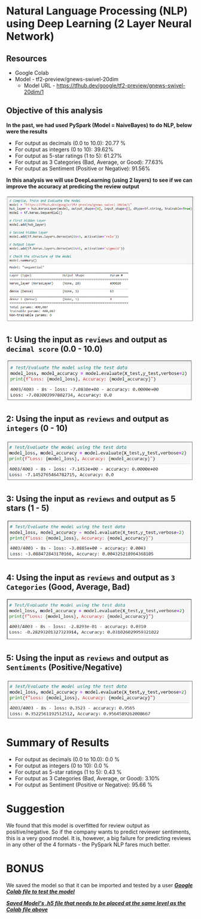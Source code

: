 # Natural Language Processing (NLP) using Deep Learning (2 Layer Neural Network) 

## Resources
* Google Colab
* Model - tf2-preview/gnews-swivel-20dim
    * Model URL - https://tfhub.dev/google/tf2-preview/gnews-swivel-20dim/1

## Objective of this analysis

**In the past, we had used PySpark (Model = NaiveBayes) to do NLP, below were the results**
- For output as decimals (0.0 to 10.0): 20.77 %
- For output as integers (0 to 10): 39.62%
- For output as 5-star ratings (1 to 5): 61.27%
- For output as 3 Categories (Bad, Average, or Good): 77.63%
- For output as Sentiment (Positive or Negative): 91.56%

**In this analysis we will use DeepLearning (using 2 layers) to see if we can improve the accuracy at predicing the review output**

![Deep Learning Model, using 2 layers](images/NLP_DL_layers.png)

## 1: Using the input as `reviews` and output as `decimal score` (0.0 - 10.0)
![Deep Learning Model, review as decimal](images/NLP_DL_Decimals.png)

## 2: Using the input as `reviews` and output as `integers` (0 - 10)
![Deep Learning Model, review as integers](images/NLP_DL_integers.png)

## 3: Using the input as `reviews` and output as 5 stars (1 - 5)
![Deep Learning Model, review as 5-stars](images/NLP_DL_5_Stars.png)

## 4: Using the input as `reviews` and output as `3 Categories` (Good, Average, Bad)
![Deep Learning Model, review as 3 Categories](images/NLP_DL_3categories.png)

## 5: Using the input as `reviews` and output as `Sentiments` (Positive/Negative)
![Deep Learning Model, review as Positive or Negative](images/NLP_DL_pos_neg.png)

# Summary of Results
- For output as decimals (0.0 to 10.0): 0.0 %
- For output as integers (0 to 10): 0.0 %
- For output as 5-star ratings (1 to 5): 0.43 %
- For output as 3 Categories (Bad, Average, or Good): 3.10%
- For output as Sentiment (Positive or Negative): 95.66 %

# Suggestion
We found that this model is overfitted for review output as positive/negative. So if the company wants to predict reviewer sentiments, this is a very good model. It is, however, a big failure for predicting reviews in any other of the 4 formats - the PySpark NLP fares much better.

# BONUS

We saved the model so that it can be imported and tested by a user
[***Google Colab file to test the model***](https://github.com/JagpreetBath/European_Hotel_Analysis/tree/main/MachineLearning/ML_NLP_DeepLearning/Testing_the_model_with_user_input.ipynb)

[***Saved Model's .h5 file that needs to be placed at the same level as the Colab file above***](https://github.com/JagpreetBath/European_Hotel_Analysis/blob/main/MachineLearning/ML_NLP_DeepLearning/Step4_NLP_DL_Review_Pos_Neg_Format.ipynb)
